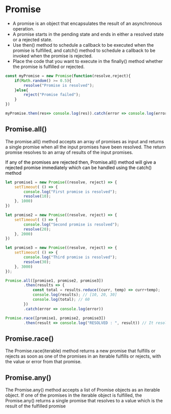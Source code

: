 # Promise
<ul>
<li> A promise is an object that encapsulates the result of an asynchronous operation.
<li>A promise starts in the pending state and ends in either a resolved state or a rejected state.
<li>Use then() method to schedule a callback to be executed when the promise is fulfilled, and catch() method to schedule a callback to be invoked when the promise is rejected.
<li>Place the code that you want to execute in the finally() method whether the promise is fulfilled or rejected.
</ul>

```js
const myPromise = new Promise(function(resolve,reject){
    if(Math.random() >= 0.5){
        resolve("Promise is resolved");
    }else{
        reject("Promise failed");
    }
})

myPromise.then(res=> console.log(res)).catch(error => console.log(error))
```

## Promise.all() 

The promise.all() method accepts an array of promises as input and returns a single promise when all the input promises have been resolved. The return promise resolves to an array of results of the input promises. 

<mark style="background-color: #FFF"> If any of the promises are rejected then, Promise.all() method will give a rejected promise immediately which can be handled using the catch() method </mark>

```js
let promise1 = new Promise((resolve, reject) => {
    setTimeout( () => {
        console.log("First promise is resolved");
        resolve(10);
    }, 1000)
})

let promise2 = new Promise((resolve, reject) => {
    setTimeout( () => {
        console.log("Second promise is resolved");
        resolve(20);
    }, 2000)
})

let promise3 = new Promise((resolve, reject) => {
    setTimeout( () => {
        console.log("Third promise is resolved");
        resolve(30);
    }, 3000)
});

Promise.all([promise1, promise2, promise3])
        .then(results => {
            const total = results.reduce((curr, temp) => curr+temp);
            console.log(results); // [10, 20, 30]
            console.log(total); // 60
        })
        .catch(error => console.log(error))

Promise.race([promise1, promise2, promise3])
        .then(result => console.log("RESOLVED : ", result)) // It resolves with RESOLVED : 10
```
## Promise.race()
The Promise.race(iterable) method returns a new promise that fulfills or rejects as soon as one of the promises in an iterable fulfills or rejects, with the value or error from that promise.


## Promise.any()
The Promise.any() method accepts a list of Promise objects as an iterable object. If one of the promises in the iterable object is fulfilled, the Promise.any() returns a single promise that resolves to a value which is the result of the fulfilled promise
